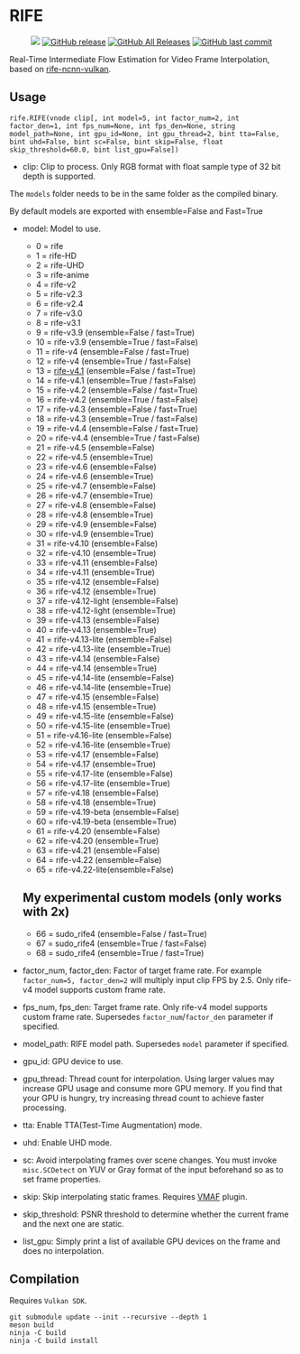 # RIFE

<p align="center">
    <a href="https://visitorbadge.io/status?path=https%3A%2F%2Fgithub.com%2Fstyler00dollar%2FVapourSynth-RIFE-ncnn-Vulkan%2F"><img src="https://api.visitorbadge.io/api/visitors?path=https%3A%2F%2Fgithub.com%2Fstyler00dollar%2FVapourSynth-RIFE-ncnn-Vulkan%2F&labelColor=%23697689&countColor=%23ff8a65&style=plastic&labelStyle=none" /></a> 
    <a href="https://github.com/styler00dollar/VapourSynth-RIFE-ncnn-Vulkan/releases"><img alt="GitHub release" src="https://img.shields.io/github/release/styler00dollar/VapourSynth-RIFE-ncnn-Vulkan.svg?style=flat-square" /></a>
    <a href="https://github.com/styler00dollar/VapourSynth-RIFE-ncnn-Vulkan/releases"><img alt="GitHub All Releases" src="https://img.shields.io/github/downloads/styler00dollar/VapourSynth-RIFE-ncnn-Vulkan/total.svg?style=flat-square&color=%2364ff82" /></a>
    <a href="https://github.com/styler00dollar/VapourSynth-RIFE-ncnn-Vulkan/commits"><img alt="GitHub last commit" src="https://img.shields.io/github/last-commit/styler00dollar/VapourSynth-RIFE-ncnn-Vulkan.svg?style=flat-square" /></a>
</p>

Real-Time Intermediate Flow Estimation for Video Frame Interpolation, based on [rife-ncnn-vulkan](https://github.com/nihui/rife-ncnn-vulkan).


## Usage
    rife.RIFE(vnode clip[, int model=5, int factor_num=2, int factor_den=1, int fps_num=None, int fps_den=None, string model_path=None, int gpu_id=None, int gpu_thread=2, bint tta=False, bint uhd=False, bint sc=False, bint skip=False, float skip_threshold=60.0, bint list_gpu=False])

- clip: Clip to process. Only RGB format with float sample type of 32 bit depth is supported.

The `models` folder needs to be in the same folder as the compiled binary.

By default models are exported with ensemble=False and Fast=True

- model: Model to use.
  - 0 = rife
  - 1 = rife-HD
  - 2 = rife-UHD
  - 3 = rife-anime
  - 4 = rife-v2
  - 5 = rife-v2.3
  - 6 = rife-v2.4
  - 7 = rife-v3.0
  - 8 = rife-v3.1
  - 9 = rife-v3.9 (ensemble=False / fast=True)
  - 10 = rife-v3.9 (ensemble=True / fast=False)
  - 11 = rife-v4 (ensemble=False / fast=True)
  - 12 = rife-v4 (ensemble=True / fast=False)
  - 13 = [rife-v4.1](https://github.com/mirrorsysu/rife-ncnn-vulkan/tree/model_4_1) (ensemble=False / fast=True)
  - 14 = rife-v4.1 (ensemble=True / fast=False)
  - 15 = rife-v4.2 (ensemble=False / fast=True)
  - 16 = rife-v4.2 (ensemble=True / fast=False)
  - 17 = rife-v4.3 (ensemble=False / fast=True)
  - 18 = rife-v4.3 (ensemble=True / fast=False)
  - 19 = rife-v4.4 (ensemble=False / fast=True)
  - 20 = rife-v4.4 (ensemble=True / fast=False)
  - 21 = rife-v4.5 (ensemble=False)
  - 22 = rife-v4.5 (ensemble=True)
  - 23 = rife-v4.6 (ensemble=False)
  - 24 = rife-v4.6 (ensemble=True)
  - 25 = rife-v4.7 (ensemble=False)
  - 26 = rife-v4.7 (ensemble=True)
  - 27 = rife-v4.8 (ensemble=False)
  - 28 = rife-v4.8 (ensemble=True)
  - 29 = rife-v4.9 (ensemble=False)
  - 30 = rife-v4.9 (ensemble=True)
  - 31 = rife-v4.10 (ensemble=False)
  - 32 = rife-v4.10 (ensemble=True)
  - 33 = rife-v4.11 (ensemble=False)
  - 34 = rife-v4.11 (ensemble=True)
  - 35 = rife-v4.12 (ensemble=False)
  - 36 = rife-v4.12 (ensemble=True)
  - 37 = rife-v4.12-light (ensemble=False)
  - 38 = rife-v4.12-light (ensemble=True)
  - 39 = rife-v4.13 (ensemble=False)
  - 40 = rife-v4.13 (ensemble=True)
  - 41 = rife-v4.13-lite (ensemble=False)
  - 42 = rife-v4.13-lite (ensemble=True)
  - 43 = rife-v4.14 (ensemble=False)
  - 44 = rife-v4.14 (ensemble=True)
  - 45 = rife-v4.14-lite (ensemble=False)
  - 46 = rife-v4.14-lite (ensemble=True)
  - 47 = rife-v4.15 (ensemble=False)
  - 48 = rife-v4.15 (ensemble=True)
  - 49 = rife-v4.15-lite (ensemble=False)
  - 50 = rife-v4.15-lite (ensemble=True)
  - 51 = rife-v4.16-lite (ensemble=False)
  - 52 = rife-v4.16-lite (ensemble=True)
  - 53 = rife-v4.17 (ensemble=False)
  - 54 = rife-v4.17 (ensemble=True)
  - 55 = rife-v4.17-lite (ensemble=False)
  - 56 = rife-v4.17-lite (ensemble=True)
  - 57 = rife-v4.18 (ensemble=False)
  - 58 = rife-v4.18 (ensemble=True)
  - 59 = rife-v4.19-beta (ensemble=False)
  - 60 = rife-v4.19-beta (ensemble=True)
  - 61 = rife-v4.20 (ensemble=False)
  - 62 = rife-v4.20 (ensemble=True)
  - 63 = rife-v4.21 (ensemble=False)
  - 64 = rife-v4.22 (ensemble=False)
  - 65 = rife-v4.22-lite(ensemble=False)

  ## My experimental custom models (only works with 2x)

  - 66 = sudo_rife4 (ensemble=False / fast=True)
  - 67 = sudo_rife4 (ensemble=True / fast=False)
  - 68 = sudo_rife4 (ensemble=True / fast=True)

- factor_num, factor_den: Factor of target frame rate. For example `factor_num=5, factor_den=2` will multiply input clip FPS by 2.5. Only rife-v4 model supports custom frame rate.

- fps_num, fps_den: Target frame rate. Only rife-v4 model supports custom frame rate. Supersedes `factor_num`/`factor_den` parameter if specified.

- model_path: RIFE model path. Supersedes `model` parameter if specified.

- gpu_id: GPU device to use.

- gpu_thread: Thread count for interpolation. Using larger values may increase GPU usage and consume more GPU memory. If you find that your GPU is hungry, try increasing thread count to achieve faster processing.

- tta: Enable TTA(Test-Time Augmentation) mode.

- uhd: Enable UHD mode.

- sc: Avoid interpolating frames over scene changes. You must invoke `misc.SCDetect` on YUV or Gray format of the input beforehand so as to set frame properties.

- skip: Skip interpolating static frames. Requires [VMAF](https://github.com/HomeOfVapourSynthEvolution/VapourSynth-VMAF) plugin.

- skip_threshold: PSNR threshold to determine whether the current frame and the next one are static.

- list_gpu: Simply print a list of available GPU devices on the frame and does no interpolation.

## Compilation

Requires `Vulkan SDK`.

```
git submodule update --init --recursive --depth 1
meson build
ninja -C build
ninja -C build install
```
